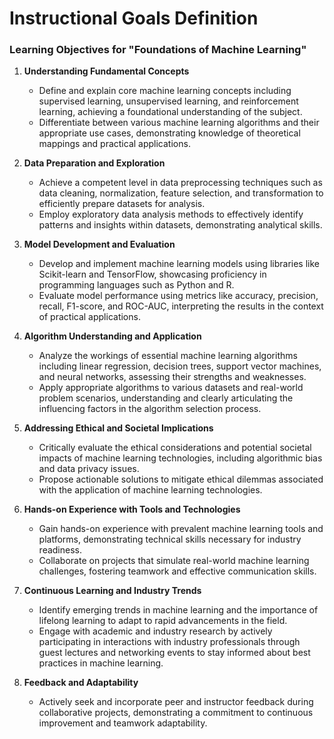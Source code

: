 Instructional Goals Definition
==============================

### Learning Objectives for "Foundations of Machine Learning"

1. **Understanding Fundamental Concepts**  
   - Define and explain core machine learning concepts including supervised learning, unsupervised learning, and reinforcement learning, achieving a foundational understanding of the subject.
   - Differentiate between various machine learning algorithms and their appropriate use cases, demonstrating knowledge of theoretical mappings and practical applications.

2. **Data Preparation and Exploration**  
   - Achieve a competent level in data preprocessing techniques such as data cleaning, normalization, feature selection, and transformation to efficiently prepare datasets for analysis.
   - Employ exploratory data analysis methods to effectively identify patterns and insights within datasets, demonstrating analytical skills.

3. **Model Development and Evaluation**  
   - Develop and implement machine learning models using libraries like Scikit-learn and TensorFlow, showcasing proficiency in programming languages such as Python and R.
   - Evaluate model performance using metrics like accuracy, precision, recall, F1-score, and ROC-AUC, interpreting the results in the context of practical applications.

4. **Algorithm Understanding and Application**  
   - Analyze the workings of essential machine learning algorithms including linear regression, decision trees, support vector machines, and neural networks, assessing their strengths and weaknesses.
   - Apply appropriate algorithms to various datasets and real-world problem scenarios, understanding and clearly articulating the influencing factors in the algorithm selection process.

5. **Addressing Ethical and Societal Implications**  
   - Critically evaluate the ethical considerations and potential societal impacts of machine learning technologies, including algorithmic bias and data privacy issues.
   - Propose actionable solutions to mitigate ethical dilemmas associated with the application of machine learning technologies.

6. **Hands-on Experience with Tools and Technologies**  
   - Gain hands-on experience with prevalent machine learning tools and platforms, demonstrating technical skills necessary for industry readiness.
   - Collaborate on projects that simulate real-world machine learning challenges, fostering teamwork and effective communication skills.

7. **Continuous Learning and Industry Trends**  
   - Identify emerging trends in machine learning and the importance of lifelong learning to adapt to rapid advancements in the field.
   - Engage with academic and industry research by actively participating in interactions with industry professionals through guest lectures and networking events to stay informed about best practices in machine learning.

8. **Feedback and Adaptability**  
   - Actively seek and incorporate peer and instructor feedback during collaborative projects, demonstrating a commitment to continuous improvement and teamwork adaptability.